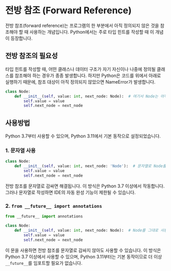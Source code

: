 # 전방 참조 (Forward Reference)

전방 참조(forward reference)는 프로그램의 한 부분에서 아직 정의되지 않은 것을 참조해야 할 때 사용하는 개념입니다. Python에서는 주로 타입 힌트를 작성할 때 이 개념이 등장합니다.

## 전방 참조의 필요성

타입 힌트를 작성할 때, 어떤 클래스나 데이터 구조가 자기 자신이나 나중에 정의될 클래스를 참조해야 하는 경우가 종종 발생합니다. 하지만 Python은 코드를 위에서 아래로 실행하기 때문에, 참조 대상이 아직 정의되지 않았으면 NameError가 발생합니다.

```py
class Node:
    def __init__(self, value: int, next_node: Node):  # 여기서 Node는 아직 완전히 정의되지 않음
        self.value = value
        self.next_node = next_node
```

## 사용방법

Python 3.7부터 사용할 수 있으며, Python 3.11에서 기본 동작으로 설정되었습니다.

### 1. 문자열 사용

```py
class Node:
    def __init__(self, value: int, next_node: 'Node'):  # 문자열로 Node를 감싸기
        self.value = value
        self.next_node = next_node

```

전방 참조를 문자열로 감싸면 해결됩니다. 이 방식은 Python 3.7 이상에서 작동합니다. 그러나 문자열로 작성하면 IDE의 자동 완성 기능이 제한될 수 있습니다.

### 2. `from __future__ import annotations`

```py
from __future__ import annotations

class Node:
    def __init__(self, value: int, next_node: Node):  # Node를 그대로 사용 가능
        self.value = value
        self.next_node = next_node

```

이 문을 사용하면 전방 참조를 문자열로 감싸지 않아도 사용할 수 있습니다. 이 방식은 Python 3.7 이상에서 사용할 수 있으며, Python 3.11부터는 기본 동작이므로 더 이상 `__future__`를 임포트할 필요가 없습니다.